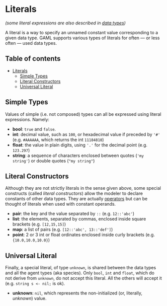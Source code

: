 
# Literals



_(some literal expressions are also described in [data types](https://github.com/mazarsju/gama_doc_17/wiki/References/GAMLReferences/DataTypes.md))_

A literal is a way to specify an unnamed constant value corresponding to a given data type. GAML supports various types of literals for often — or less often — used data types.

## Table of contents 

* [Literals](#literals)
	* [Simple Types](#simple-types)
	* [Literal Constructors](#literal-constructors)
	* [Universal Literal](#universal-literal)




## Simple Types
Values of simple (i.e. not composed) types can all be expressed using literal expressions. Namely:

  * **bool**: `true` and `false`.
  * **int**: decimal value, such as `100`, or hexadecimal value if preceded by `'#'` (e.g. `#AAAAAA`, which returns the int `11184810`)
  * **float**: the value in plain digits, using `'.'` for the decimal point (e.g. `123.297`)
  * **string**: a sequence of characters enclosed between quotes (`'my string'`) or double quotes (`"my string"`)




## Literal Constructors
Although they are not strictly literals in the sense given above, some special constructs (called _literal constructors_) allow the modeler to declare constants of other data types. They are actually [operators](https://github.com/mazarsju/gama_doc_17/wiki/References/GAMLReferences/Expressions/Operators.md) but can be thought of literals when used with constant operands.

  * **pair**: the key and the value separated by `::` (e.g. `12::'abc'`)
  * **list**: the elements, separated by commas, enclosed inside square brackets (e.g. `[12,15,15]`)
  * **map**: a list of pairs (e.g. `[12::'abc', 13::'def']`)
  * **point**: 2 or 3 int or float ordinates enclosed inside curly brackets (e.g. `{10.0,10.0,10.0}`)




## Universal Literal
Finally, a special literal, of type `unknown`, is shared between the data types and all the agent types (aka species). Only `bool`, `int` and `float`, which do not derive from `unknown`, do not accept this literal. All the others will accept it (e.g. `string s <- nil;` is ok).

  * **unknown**: `nil`, which represents the non-initialized (or, literally, _unknown_) value.